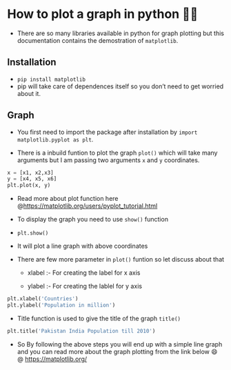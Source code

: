 # How to plot a graph in python 📕📗

* There are so many libraries available in python for graph plotting but this documentation contains the demostration of `matplotlib`.

## Installation

* `pip install matplotlib`
* pip will take care of dependences itself so you don’t need to get worried about it.

## Graph

* You first need to import the package after installation by `import matplotlib.pyplot as plt`.

* There is a inbuild funtion to plot the graph `plot()` which will take many arguments but I am passing two arguments `x` and `y` coordinates.

```python
x = [x1, x2,x3]
y = [x4, x5, x6]
plt.plot(x, y)
```
   
* Read more about plot function here @https://matplotlib.org/users/pyplot_tutorial.html

* To display the graph you need to use `show()` function

* `plt.show()`

* It will plot a line graph with above coordinates

* There are few more parameter in `plot()` funtion so let discuss about that

  * xlabel :- For creating the label for x axis

  * ylabel :- For creating the lablel for y axis
  
```python
plt.xlabel('Countries')
plt.ylabel('Population in million')
```  
  
* Title function is used to give the title of the graph `title()`
 
```python
plt.title('Pakistan India Population till 2010')
```

* So By following the above steps you will end up with a simple line graph and you can read more about the graph plotting from the link 
below 😄
@ https://matplotlib.org/
